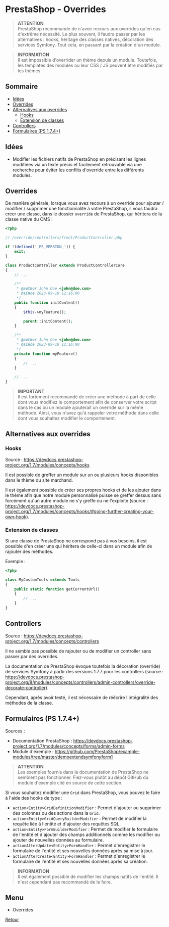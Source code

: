 # PrestaShop - Overrides

> **ATTENTION**<br />
> PrestaShop recommande de n'avoir recours aux overrides qu'en cas d'extrême nécessité. Le plus souvent, il faudra passer par les alternatives : hooks, héritage des classes natives, décoration des services Symfony. Tout cela, en passant par la création d'un module.

> **INFORMATION**<br/>
> Il est impossible d'overrider un thème depuis un module. Toutefois, les templates des modules ou leur CSS / JS peuvent être modifiés par les thèmes.

## Sommaire

- [Idées](#ideas)
- [Overrides](#overrides)
- [Alternatives aux overrides](#overrides-alternatives)
    - [Hooks](#hooks)
    - [Extension de classes](#classes)
- [Controllers](#controllers)
- [Formulaires (PS 1.7.4+)](#forms)

## <a id="ideas"></a>Idées

- Modifier les fichiers natifs de PrestaShop en précisant les lignes modifiées via un texte précis et facilement retrouvable via une recherche pour éviter les conflits d'override entre les différents modules.

## <a id="overrides"></a>Overrides

De manière générale, lorsque vous avez recours à un override pour ajouter / modifier / supprimer une fonctionnalité à votre PrestaShop, il vous faudra créer une classe, dans le dossier `override` de PrestaShop, qui héritera de la classe native du CMS :

```php
<?php

// /override/controllers/front/ProductController.php

if !(defined('_PS_VERSION_')) {
    exit;
}

class ProductController extends ProductControllerCore
{
    // ...

    /**
     * @author John Doe <john@doe.com>
     * @since 2023-09-18 12:16:00
     */
    public function initContent()
    {
        $this->myFeature();

        parent::initContent();
    }

    /**
     * @author John Doe <john@doe.com>
     * @since 2023-09-18 12:16:00
     */
    private function myFeature()
    {
        // ...
    }

    // ...
}
```

> **IMPORTANT**<br />
> Il est fortement recommandé de créer une méthode à part de celle dont vous modifiez le comportement afin de conserver votre script dans le cas où un module ajouterait un override sur la même méthode. Ainsi, vous n'avez qu'à rappeler votre méthode dans celle dont vous souhaitez modifier le comportement.

## <a id="overrides-alternatives"></a>Alternatives aux overrides

### <a id="hooks"></a>Hooks

Source : https://devdocs.prestashop-project.org/1.7/modules/concepts/hooks

Il est possible de greffer un module sur un ou plusieurs hooks disponibles dans le thème du site marchand.

Il est également possible de créer ses propres hooks et de les ajouter dans le thème afin que notre module personnalisé puisse se greffer dessus sans forcément qu'un autre module ne s'y greffe ou ne l'exploite (source : https://devdocs.prestashop-project.org/1.7/modules/concepts/hooks/#going-further-creating-your-own-hook).

### <a id="classes"></a>Extension de classes

Si une classe de PrestaShop ne correspond pas à vos besoins, il est possible d'en créer une qui héritera de celle-ci dans un module afin de rajouter des méthodes.

Exemple :

```php
<?php

class MyCustomTools extends Tools
{
    public static function getCurrentUrl()
    {
        // ...
    }
}
```

## <a id="controllers"></a>Controllers

Source : https://devdocs.prestashop-project.org/1.7/modules/concepts/controllers

Il ne semble pas possible de rajouter ou de modifier un controller sans passer par des overrides.

La documentation de PrestaShop évoque toutefois la décoration (override) de services Symfony à partir des versions 1.7.7 pour les controllers (source : https://devdocs.prestashop-project.org/8/modules/concepts/controllers/admin-controllers/override-decorate-controller).

Cependant, après avoir testé, il est nécessaire de réécrire l'intégralité des méthodes de la classe.

## <a id="forms"></a>Formulaires (PS 1.7.4+)

Sources : 

- Documentation PrestaShop : https://devdocs.prestashop-project.org/1.7/modules/concepts/forms/admin-forms
- Module d'exemple : https://github.com/PrestaShop/example-modules/tree/master/demoextendsymfonyform1

> **ATTENTION**<br />
> Les exemples fournis dans la documentation de PrestaShop ne semblent pas fonctionner. Fiez-vous plutôt au dépôt GitHub du module d'exemple cité en source de cette section.

Si vous souhaitez modifier une `Grid` dans PrestaShop, vous pouvez le faire à l'aide des hooks de type :

- `action<Entity>GridDefinitionModifier` : Permet d'ajouter ou supprimer des colonnes ou des actions dans la `Grid`.
- `action<Entity>GridQueryBuilderModifier` : Permet de modifier la requête liée à l'entité et d'ajouter des requêtes SQL.
- `action<Entity>FormBuilderModifier` : Permet de modifier le formulaire de l'entité et d'ajouter des champs additionnels comme les modifier ou ajouter de nouvelles données au formulaire.
- `actionAfterUpdate<Entity>FormHandler` : Permet d'enregistrer le formulaire de l'entité et ses nouvelles données après sa mise à jour.
- `actionAfterCreate<Entity>FormHandler` : Permet d'enregistrer le formulaire de l'entité et ses nouvelles données après sa création.

> **INFORMATION**<br />
> Il est également possible de modifier les champs natifs de l'entité. Il n'est cependant pas recommandé de le faire.

## Menu

- Overrides

[Retour](index.md)

